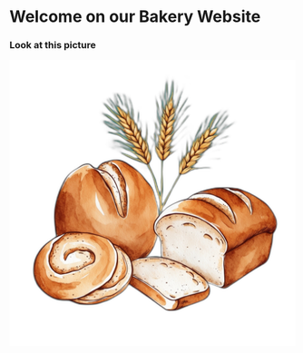 # Welcome on our Bakery Website

### Look at this picture

![Default\_illustation\_for\_my\_hero\_section\_on\_my\_website\_bakery\_1\_7786c8fe-0893-4d66-a5eb-ea4ef1b123fd\_0.png](/Default_illustation_for_my_hero_section_on_my_website_bakery_1_7786c8fe-0893-4d66-a5eb-ea4ef1b123fd_0.png)

